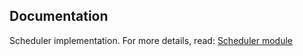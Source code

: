 

## Documentation

Scheduler implementation. For more details, read: [Scheduler module](https://github.com/php-service-bus/documentation/blob/master/pages/modules/scheduler.md)
